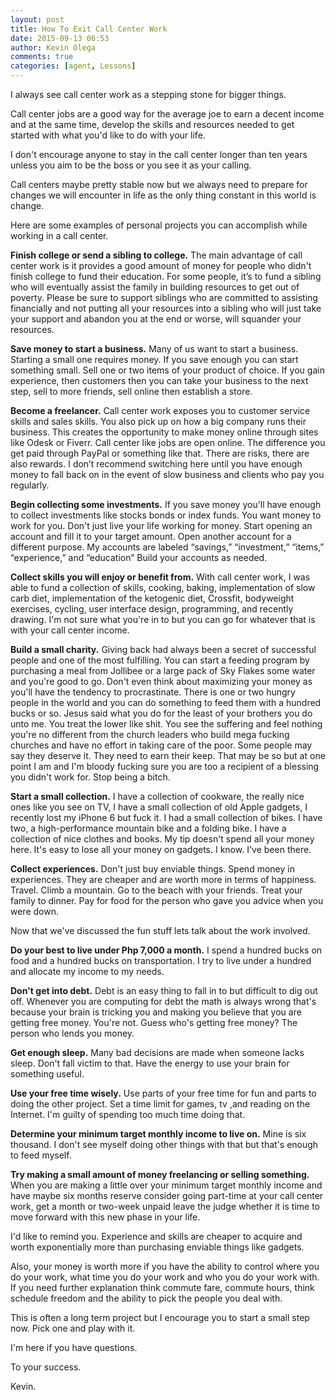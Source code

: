 ```yaml
---
layout: post
title: How To Exit Call Center Work
date: 2015-09-13 06:53
author: Kevin Olega
comments: true
categories: [agent, Lessons]
---
```

I always see call center work as a stepping stone for bigger things.

Call center jobs are a good way for the average joe to earn a decent income and at the same time, develop the skills and resources needed to get started with what you'd like to do with your life.

I don't encourage anyone to stay in the call center longer than ten years unless you aim to be the boss or you see it as your calling.

Call centers maybe pretty stable now but we always need to prepare for changes we will encounter in life as the only thing constant in this world is change.

Here are some examples of personal projects you can accomplish while working in a call center.

**Finish college or send a sibling to college.**
The main advantage of call center work is it provides a good amount of money for people who didn't finish college to fund their education. For some people, it’s to fund a sibling who will eventually assist the family in building resources to get out of poverty. Please be sure to support siblings who are committed to assisting financially and not putting all your resources into a sibling who will just take your support and abandon you at the end or worse, will squander your resources.

**Save money to start a business.**
Many of us want to start a business. Starting a small one requires money. If you save enough you can start something small. Sell one or two items of your product of choice. If you gain experience, then customers then you can take your business to the next step, sell to more friends, sell online then establish a store.

**Become a freelancer.**
Call center work exposes you to customer service skills and sales skills. You also pick up on how a big company runs their business. This creates the opportunity to make money online through sites like Odesk or Fiverr. Call center like jobs are open online. The difference you get paid through PayPal or something like that. There are risks, there are also rewards. I don’t recommend switching here until you have enough money to fall back on in the event of slow business and clients who pay you regularly.

**Begin collecting some investments.**
If you save money you'll have enough to collect investments like stocks bonds or index funds. You want money to work for you. Don't just live your life working for money. Start opening an account and fill it to your target amount. Open another account for a different purpose. My accounts are labeled “savings,” “investment,” “items,” “experience,” and “education” Build your accounts as needed.

**Collect skills you will enjoy or benefit from.**
With call center work, I was able to fund a collection of skills, cooking, baking, implementation of slow carb diet, implementation of the ketogenic diet, Crossfit, bodyweight exercises, cycling, user interface design, programming, and recently drawing. I'm not sure what you're in to but you can go for whatever that is with your call center income.

**Build a small charity.**
Giving back had always been a secret of successful people and one of the most fulfilling. You can start a feeding program by purchasing a meal from Jollibee or a large pack of Sky Flakes some water and you're good to go. Don't even think about maximizing your money as you'll have the tendency to procrastinate. There is one or two hungry people in the world and you can do something to feed them with a hundred bucks or so. Jesus said what you do for the least of your brothers you do unto me. You treat the lower like shit. You see the suffering and feel nothing you're no different from the church leaders who build mega fucking churches and have no effort in taking care of the poor. Some people may say they deserve it. They need to earn their keep. That may be so but at one point I am and I'm bloody fucking sure you are too a recipient of a blessing you didn't work for. Stop being a bitch.

**Start a small collection.**
I have a collection of cookware, the really nice ones like you see on TV, I have a small collection of old Apple gadgets, I recently lost my iPhone 6 but fuck it. I had a small collection of bikes. I have two, a high-performance mountain bike and a folding bike. I have a collection of nice clothes and books. My tip doesn't spend all your money here. It's easy to lose all your money on gadgets. I know. I've been there.

**Collect experiences.**
Don't just buy enviable things. Spend money in experiences. They are cheaper and are worth more in terms of happiness. Travel. Climb a mountain. Go to the beach with your friends. Treat your family to dinner. Pay for food for the person who gave you advice when you were down.

Now that we've discussed the fun stuff lets talk about the work involved.

**Do your best to live under Php 7,000 a month.**
I spend a hundred bucks on food and a hundred bucks on transportation. I try to live under a hundred and allocate my income to my needs.

**Don't get into debt.**
Debt is an easy thing to fall in to but difficult to dig out off. Whenever you are computing for debt the math is always wrong that's because your brain is tricking you and making you believe that you are getting free money. You're not. Guess who's getting free money? The person who lends you money.

**Get enough sleep.**
Many bad decisions are made when someone lacks sleep. Don't fall victim to that. Have the energy to use your brain for something useful.

**Use your free time wisely.**
Use parts of your free time for fun and parts to doing the other project. Set a time limit for games, tv ,and reading on the Internet. I'm guilty of spending too much time doing that.

**Determine your minimum target monthly income to live on.**
Mine is six thousand. I don't see myself doing other things with that but that's enough to feed myself.

**Try making a small amount of money freelancing or selling something.**
When you are making a little over your minimum target monthly income and have maybe six months reserve consider going part-time at your call center work, get a month or two-week unpaid leave the judge whether it is time to move forward with this new phase in your life.

I'd like to remind you. Experience and skills are cheaper to acquire and worth exponentially more than purchasing enviable things like gadgets.

Also, your money is worth more if you have the ability to control where you do your work, what time you do your work and who you do your work with. If you need further explanation think commute fare, commute hours, think schedule freedom and the ability to pick the people you deal with.

This is often a long term project but I encourage you to start a small step now. Pick one and play with it.

I'm here if you have questions.

To your success.

Kevin.
